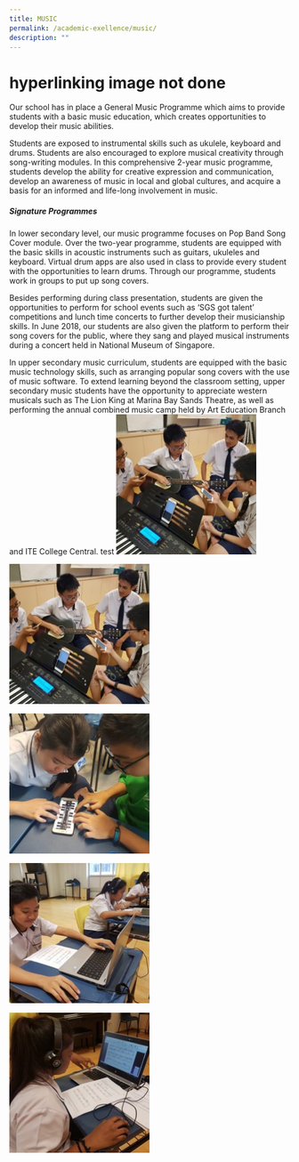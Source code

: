 ```yaml
---
title: MUSIC
permalink: /academic-exellence/music/
description: ""
---
```

# hyperlinking image not done
Our school has in place a General Music Programme which aims to provide students with a basic music education, which creates opportunities to develop their music abilities.

Students are exposed to instrumental skills such as ukulele, keyboard and drums. Students are also encouraged to explore musical creativity through song-writing modules. In this comprehensive 2-year music programme, students develop the ability for creative expression and communication, develop an awareness of music in local and global cultures, and acquire a basis for an informed and life-long involvement in music.

##### **Signature Programmes**

In lower secondary level, our music programme focuses on Pop Band Song Cover module. Over the two-year programme, students are equipped with the basic skills in acoustic instruments such as guitars, ukuleles and keyboard. Virtual drum apps are also used in class to provide every student with the opportunities to learn drums. Through our programme, students work in groups to put up song covers.

Besides performing during class presentation, students are given the opportunities to perform for school events such as ‘SGS got talent’ competitions and lunch time concerts to further develop their musicianship skills. In June 2018, our students are also given the platform to perform their song covers for the public, where they sang and played musical instruments during a concert held in National Museum of Singapore.

In upper secondary music curriculum, students are equipped with the basic music technology skills, such as arranging popular song covers with the use of music software. To extend learning beyond the classroom setting, upper secondary music students have the opportunity to appreciate western musicals such as The Lion King at Marina Bay Sands Theatre, as well as performing the annual combined music camp held by Art Education Branch and ITE College Central.
test
<a href="/images/2E4-Stephanie-Zhong-Hongkun-250x250.jpg" > <img src="/images/2E4-Stephanie-Zhong-Hongkun-250x250.jpg" 
     style="width:50%"></a>

<img src="/images/2E4-Stephanie-Zhong-Hongkun-250x250.jpg" 
     style="width:50%">

<img src="/images/2T-Stephanie-Zhong-Hongkun-250x250.jpg" 
     style="width:50%">

<img src="/images/4NT-Stephanie-Zhong-Hongkun-250x250.jpg" 
     style="width:50%">
		 
<img src="/images/Gayathri-Stephanie-Zhong-Hongkun-250x250.jpg" 
     style="width:50%">